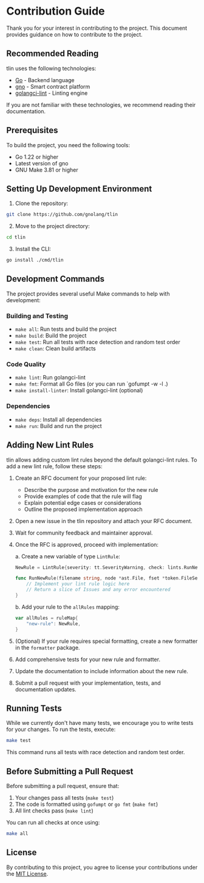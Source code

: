 # Contribution Guide

Thank you for your interest in contributing to the project. This document provides guidance on how to contribute to the project.

## Recommended Reading

tlin uses the following technologies:

- [Go](https://go.dev/) - Backend language
- [gno](https://gno.land/) - Smart contract platform
- [golangci-lint](https://github.com/golangci/golangci-lint) - Linting engine

If you are not familiar with these technologies, we recommend reading their documentation.

## Prerequisites

To build the project, you need the following tools:

- Go 1.22 or higher
- Latest version of gno
- GNU Make 3.81 or higher

## Setting Up Development Environment

1. Clone the repository:

```bash
git clone https://github.com/gnolang/tlin
```

2. Move to the project directory:

```bash
cd tlin
```

3. Install the CLI:

```bash
go install ./cmd/tlin
```

## Development Commands

The project provides several useful Make commands to help with development:

### Building and Testing

- `make all`: Run tests and build the project
- `make build`: Build the project
- `make test`: Run all tests with race detection and random test order
- `make clean`: Clean build artifacts

### Code Quality

- `make lint`: Run golangci-lint
- `make fmt`: Format all Go files (or you can run `gofumpt -w -l .)
- `make install-linter`: Install golangci-lint (optional)

### Dependencies

- `make deps`: Install all dependencies
- `make run`: Build and run the project

## Adding New Lint Rules

tlin allows adding custom lint rules beyond the default golangci-lint rules. To add a new lint rule, follow these steps:

1. Create an RFC document for your proposed lint rule:
   - Describe the purpose and motivation for the new rule
   - Provide examples of code that the rule will flag
   - Explain potential edge cases or considerations
   - Outline the proposed implementation approach

2. Open a new issue in the tlin repository and attach your RFC document.

3. Wait for community feedback and maintainer approval.

4. Once the RFC is approved, proceed with implementation:

   a. Create a new variable of type `LintRule`:

   ```go
   NewRule = LintRule{severity: tt.SeverityWarning, check: lints.RunNewRule}

   func RunNewRule(filename string, node *ast.File, fset *token.FileSet, severity tt.Severity) ([]types.Issue, error) {
       // Implement your lint rule logic here
       // Return a slice of Issues and any error encountered
   }
   ```

   b. Add your rule to the `allRules` mapping:
   ```go
   var allRules = ruleMap{
       "new-rule": NewRule,
   }
   ```

5. (Optional) If your rule requires special formatting, create a new formatter in the `formatter` package.

6. Add comprehensive tests for your new rule and formatter.

7. Update the documentation to include information about the new rule.

8. Submit a pull request with your implementation, tests, and documentation updates.

## Running Tests

While we currently don't have many tests, we encourage you to write tests for your changes. To run the tests, execute:

```bash
make test
```

This command runs all tests with race detection and random test order.

## Before Submitting a Pull Request

Before submitting a pull request, ensure that:

1. Your changes pass all tests (`make test`)
2. The code is formatted using `gofumpt` or `go fmt` (`make fmt`)
3. All lint checks pass (`make lint`)

You can run all checks at once using:

```bash
make all
```

## License

By contributing to this project, you agree to license your contributions under the [MIT License](https://github.com/gnoverse/tlin/blob/main/LICENSE).

